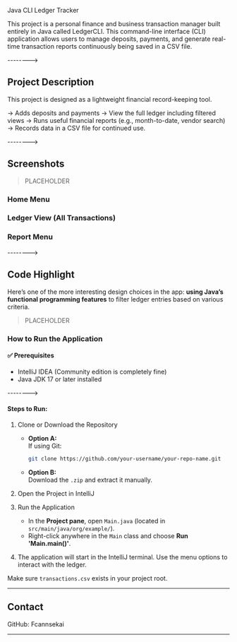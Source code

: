 Java CLI Ledger Tracker

This project is a personal finance and business transaction manager built entirely in Java called LedgerCLI. This command-line interface (CLI) application allows users to manage deposits, payments, and generate real-time transaction reports continuously being saved in a CSV file.

-------->

## Project Description

This project is designed as a lightweight financial record-keeping tool. 

-> Adds deposits and payments 
-> View the full ledger including filtered views 
-> Runs useful financial reports (e.g., month-to-date, vendor search)
-> Records data in a CSV file for continued use.

-------->

## Screenshots

> PLACEHOLDER

### Home Menu


### Ledger View (All Transactions)


### Report Menu

-------->

## Code Highlight

Here’s one of the more interesting design choices in the app: **using Java’s functional programming features** to filter ledger entries based on various criteria.

>PLACEHOLDER

### How to Run the Application 

#### ✅ Prerequisites
- IntelliJ IDEA (Community edition is completely fine)
- Java JDK 17 or later installed

-------->

#### Steps to Run:

1. Clone or Download the Repository
   - **Option A:**  
     If using Git:
     ```bash
     git clone https://github.com/your-username/your-repo-name.git
     ```
   - **Option B:**  
     Download the `.zip` and extract it manually.

2. Open the Project in IntelliJ
  
3. Run the Application
   - In the **Project pane**, open `Main.java` (located in `src/main/java/org/example/`).
   - Right-click anywhere in the `Main` class and choose **Run 'Main.main()'**.

4. The application will start in the IntelliJ terminal. Use the menu options to interact with the ledger.


Make sure `transactions.csv` exists in your project root.

---

## Contact
GitHub: Fcannsekai  

---
